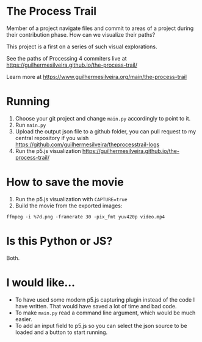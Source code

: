 # The Process Trail

Member of a project navigate files and commit to areas of a project during their contribution phase. How can we visualize their paths?

This project is a first on a series of such visual explorations.

See the paths of Processing 4 commiters live at https://guilhermesilveira.github.io/the-process-trail/

Learn more at https://www.guilhermesilveira.org/main/the-process-trail

# Running

1. Choose your git project and change `main.py` accordingly to point to it.
2. Run `main.py`
3. Upload the output json file to a github folder, you can pull request to my central repository if you wish https://github.com/guilhermesilveira/theprocesstrail-logs
4. Run the p5.js visualization https://guilhermesilveira.github.io/the-process-trail/

# How to save the movie

1. Run the p5.js visualization with `CAPTURE=true`
2. Build the movie from the exported images:

```
ffmpeg -i %7d.png -framerate 30 -pix_fmt yuv420p video.mp4
```

# Is this Python or JS?

Both.

# I would like...

- To have used some modern p5.js capturing plugin instead of the code I have written. That would have saved a lot of time and bad code.
- To make `main.py` read a command line argument, which would be much easier.
- To add an input field to p5.js so you can select the json source to be loaded and a button to start running.
